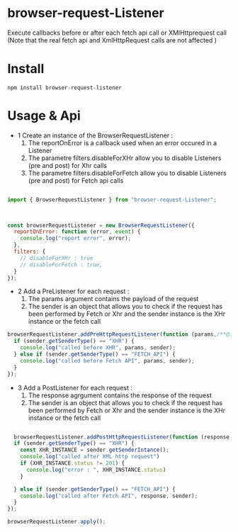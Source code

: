 # browser-request-Listener
Execute callbacks before or after each fetch api call  or XMlHttprequest call
(Note that the real fetch api and XmlHttpRequest calls are not affected ) 
# Install
```
npm install browser-request-listener
```

# Usage & Api
- 1 Create an instance of the BrowserRequestListener : 
  1. The reportOnError is a callback used when an error occured in a Listener 
  2. The parametre filters.disableForXHr allow you to disable Listeners (pre and post)  for Xhr calls
  3. The parametre filters.disableForFetch allow you to disable Listeners (pre and post)  for Fetch api calls
 
   

```javascript

import { BrowserRequestListener } from "browser-request-Listener";

 

const browserRequestListener = new BrowserRequestListener({
  reportOnError: function (error, event) {
    console.log("report error", error);
  },
  filters: {
    // disableForXHr : true
    // disableForFetch : true, 
  }
});


```
- 2 Add a PreListener for each request :
  1. The params argument contains the payload of the request
  2. The sender is an object that allows you to check if the request has been performed by Fetch or Xhr and the sender instance is the XHr instance or the fetch call 

```javascript
browserRequestListener.addPreHttpRequestListener(function (params,/**@type {Sender}  */ sender) {
  if (sender.getSenderType() == "XHR") {
    console.log("called before XHR", params, sender);
  } else if (sender.getSenderType() == "FETCH_API") {
    console.log("called before Fetch API", params, sender);
  }
});

  ```
- 3 Add a PostListener for each request :
  1. The response agrgument contains the response of the request
  2.  The sender is an object that allows you to check if the request has been performed by Fetch or Xhr and the sender instance is the XHr instance or the fetch call 
  
```javascript

  browserRequestListener.addPostHttpRequestListener(function (response, /**@type {Sender}  */ sender) {
  if (sender.getSenderType() == "XHR") {
    const XHR_INSTANCE = sender.getSenderIntance();
    console.log("called after XML http request")
    if (XHR_INSTANCE.status != 201) {
      console.log("error : ", XHR_INSTANCE.status)
    }

  } else if (sender.getSenderType() == "FETCH_API") {
    console.log("called after Fetch API", response, sender);
  }
});

browserRequestListener.apply();
  
  ```

